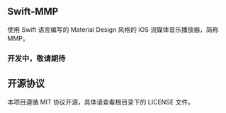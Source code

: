 Swift-MMP
------

使用 Swift 语言编写的 Material Design 风格的 iOS 流媒体音乐播放器，简称 MMP。


### 开发中，敬请期待


## 开源协议

本项目遵循 MIT 协议开源，具体请查看根目录下的 LICENSE 文件。
